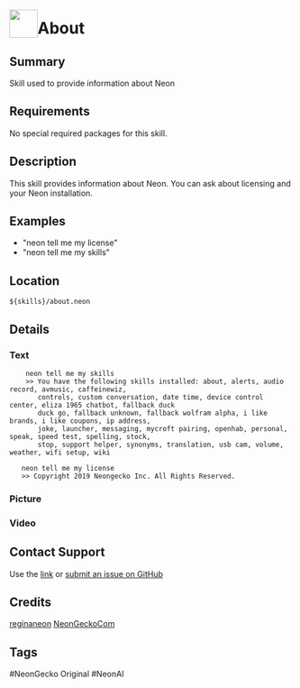 # <img src='https://0000.us/klatchat/app/files/neon_images/icons/neon_skill.png' card_color="#FF8600" width="50" style="vertical-align:bottom">About

## Summary

Skill used to provide information about Neon

## Requirements

No special required packages for this skill.

## Description

This skill provides information about Neon. You can ask about licensing and your Neon installation.

## Examples
- "neon tell me my license"
- "neon tell me my skills"

## Location

    ${skills}/about.neon

## Details

### Text

        neon tell me my skills
        >> You have the following skills installed: about, alerts, audio record, avmusic, caffeinewiz,
           controls, custom conversation, date time, device control center, eliza 1965 chatbot, fallback duck
           duck go, fallback unknown, fallback wolfram alpha, i like brands, i like coupons, ip address,
           joke, launcher, messaging, mycroft pairing, openhab, personal, speak, speed test, spelling, stock,
           stop, support helper, synonyms, translation, usb cam, volume, weather, wifi setup, wiki
       
       neon tell me my license
       >> Copyright 2019 Neongecko Inc. All Rights Reserved.
### Picture

### Video

  

## Contact Support

Use the [link](https://neongecko.com/ContactUs) or [submit an issue on GitHub](https://help.github.com/en/articles/creating-an-issue)

## Credits

[reginaneon](https://github.com/reginaneon)
[NeonGeckoCom](https://github.com/NeonGeckoCom)

## Tags
#NeonGecko Original
#NeonAI
